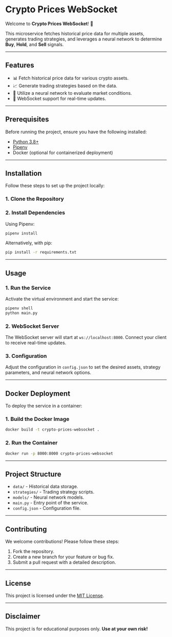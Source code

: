 # Crypto Prices WebSocket

Welcome to **Crypto Prices WebSocket**! 🚀

This microservice fetches historical price data for multiple assets, generates trading strategies, and leverages a neural network to determine **Buy**, **Hold**, and **Sell** signals.

---

## Features
- 📊 Fetch historical price data for various crypto assets.
- 📈 Generate trading strategies based on the data.
- 🤖 Utilize a neural network to evaluate market conditions.
- 🔗 WebSocket support for real-time updates.

---

## Prerequisites
Before running the project, ensure you have the following installed:

- [Python 3.8+](https://www.python.org/downloads/)
- [Pipenv](https://pipenv.pypa.io/en/latest/)
- Docker (optional for containerized deployment)

---

## Installation
Follow these steps to set up the project locally:

### 1. Clone the Repository


### 2. Install Dependencies
Using Pipenv:
```bash
pipenv install
```

Alternatively, with pip:
```bash
pip install -r requirements.txt
```

---

## Usage

### 1. Run the Service
Activate the virtual environment and start the service:
```bash
pipenv shell
python main.py
```

### 2. WebSocket Server
The WebSocket server will start at `ws://localhost:8000`. Connect your client to receive real-time updates.

### 3. Configuration
Adjust the configuration in `config.json` to set the desired assets, strategy parameters, and neural network options.

---

## Docker Deployment
To deploy the service in a container:

### 1. Build the Docker Image
```bash
docker build -t crypto-prices-websocket .
```

### 2. Run the Container
```bash
docker run -p 8000:8000 crypto-prices-websocket
```

---

## Project Structure
- `data/` - Historical data storage.
- `strategies/` - Trading strategy scripts.
- `models/` - Neural network models.
- `main.py` - Entry point of the service.
- `config.json` - Configuration file.

---

## Contributing
We welcome contributions! Please follow these steps:

1. Fork the repository.
2. Create a new branch for your feature or bug fix.
3. Submit a pull request with a detailed description.

---

## License
This project is licensed under the [MIT License](LICENSE).

---

## Disclaimer
This project is for educational purposes only. **Use at your own risk!**
